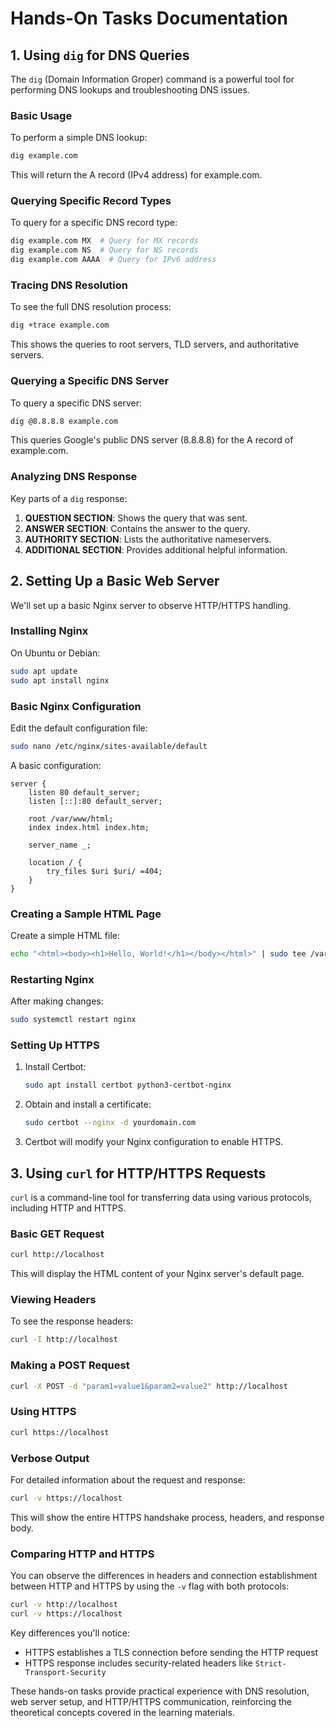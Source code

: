# Hands-On Tasks Documentation

## 1. Using `dig` for DNS Queries

The `dig` (Domain Information Groper) command is a powerful tool for performing DNS lookups and troubleshooting DNS issues.

### Basic Usage
To perform a simple DNS lookup:

```bash
dig example.com
```

This will return the A record (IPv4 address) for example.com.

### Querying Specific Record Types
To query for a specific DNS record type:

```bash
dig example.com MX  # Query for MX records
dig example.com NS  # Query for NS records
dig example.com AAAA  # Query for IPv6 address
```

### Tracing DNS Resolution
To see the full DNS resolution process:

```bash
dig +trace example.com
```

This shows the queries to root servers, TLD servers, and authoritative servers.

### Querying a Specific DNS Server
To query a specific DNS server:

```bash
dig @8.8.8.8 example.com
```

This queries Google's public DNS server (8.8.8.8) for the A record of example.com.

### Analyzing DNS Response
Key parts of a `dig` response:

1. **QUESTION SECTION**: Shows the query that was sent.
2. **ANSWER SECTION**: Contains the answer to the query.
3. **AUTHORITY SECTION**: Lists the authoritative nameservers.
4. **ADDITIONAL SECTION**: Provides additional helpful information.

## 2. Setting Up a Basic Web Server

We'll set up a basic Nginx server to observe HTTP/HTTPS handling.

### Installing Nginx
On Ubuntu or Debian:

```bash
sudo apt update
sudo apt install nginx
```

### Basic Nginx Configuration
Edit the default configuration file:

```bash
sudo nano /etc/nginx/sites-available/default
```

A basic configuration:

```nginx
server {
    listen 80 default_server;
    listen [::]:80 default_server;

    root /var/www/html;
    index index.html index.htm;

    server_name _;

    location / {
        try_files $uri $uri/ =404;
    }
}
```

### Creating a Sample HTML Page
Create a simple HTML file:

```bash
echo "<html><body><h1>Hello, World!</h1></body></html>" | sudo tee /var/www/html/index.html
```

### Restarting Nginx
After making changes:

```bash
sudo systemctl restart nginx
```

### Setting Up HTTPS
1. Install Certbot:
   ```bash
   sudo apt install certbot python3-certbot-nginx
   ```

2. Obtain and install a certificate:
   ```bash
   sudo certbot --nginx -d yourdomain.com
   ```

3. Certbot will modify your Nginx configuration to enable HTTPS.

## 3. Using `curl` for HTTP/HTTPS Requests

`curl` is a command-line tool for transferring data using various protocols, including HTTP and HTTPS.

### Basic GET Request
```bash
curl http://localhost
```

This will display the HTML content of your Nginx server's default page.

### Viewing Headers
To see the response headers:

```bash
curl -I http://localhost
```

### Making a POST Request
```bash
curl -X POST -d "param1=value1&param2=value2" http://localhost
```

### Using HTTPS
```bash
curl https://localhost
```

### Verbose Output
For detailed information about the request and response:

```bash
curl -v https://localhost
```

This will show the entire HTTPS handshake process, headers, and response body.

### Comparing HTTP and HTTPS
You can observe the differences in headers and connection establishment between HTTP and HTTPS by using the `-v` flag with both protocols:

```bash
curl -v http://localhost
curl -v https://localhost
```

Key differences you'll notice:
- HTTPS establishes a TLS connection before sending the HTTP request
- HTTPS response includes security-related headers like `Strict-Transport-Security`

These hands-on tasks provide practical experience with DNS resolution, web server setup, and HTTP/HTTPS communication, reinforcing the theoretical concepts covered in the learning materials.

